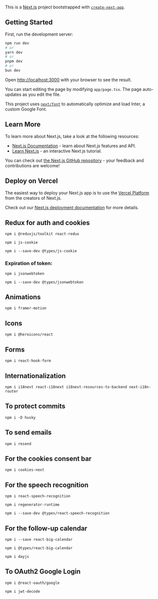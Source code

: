 This is a [Next.js](https://nextjs.org/) project bootstrapped with [`create-next-app`](https://github.com/vercel/next.js/tree/canary/packages/create-next-app).

## Getting Started

First, run the development server:

```bash
npm run dev
# or
yarn dev
# or
pnpm dev
# or
bun dev
```

Open [http://localhost:3000](http://localhost:3000) with your browser to see the result.

You can start editing the page by modifying `app/page.tsx`. The page auto-updates as you edit the file.

This project uses [`next/font`](https://nextjs.org/docs/basic-features/font-optimization) to automatically optimize and load Inter, a custom Google Font.

## Learn More

To learn more about Next.js, take a look at the following resources:

- [Next.js Documentation](https://nextjs.org/docs) - learn about Next.js features and API.
- [Learn Next.js](https://nextjs.org/learn) - an interactive Next.js tutorial.

You can check out [the Next.js GitHub repository](https://github.com/vercel/next.js/) - your feedback and contributions are welcome!

## Deploy on Vercel

The easiest way to deploy your Next.js app is to use the [Vercel Platform](https://vercel.com/new?utm_medium=default-template&filter=next.js&utm_source=create-next-app&utm_campaign=create-next-app-readme) from the creators of Next.js.

Check out our [Next.js deployment documentation](https://nextjs.org/docs/deployment) for more details.

## Redux for auth and cookies

`npm i @reduxjs/toolkit react-redux`

`npm i js-cookie`

`npm i --save-dev @types/js-cookie`

### Expiration of token:

`npm i jsonwebtoken`

`npm i --save-dev @types/jsonwebtoken`

## Animations

`npm i framer-motion`

## Icons

`npm i @heroicons/react`

## Forms

`npm i react-hook-form`

## Internationalization

`npm i i18next react-i18next i18next-resources-to-backend next-i18n-router`

## To protect commits

`npm i -D husky`

## To send emails

`npm i resend`

## For the cookies consent bar

`npm i cookies-next`

## For the speech recognition

`npm i react-speech-recognition`

`npm i regenerator-runtime`

`npm i --save-dev @types/react-speech-recognition`

## For the follow-up calendar

`npm i --save react-big-calendar`

`npm i @types/react-big-calendar`

`npm i dayjs`

## To OAuth2 Google Login

`npm i @react-oauth/google`

`npm i jwt-decode`
